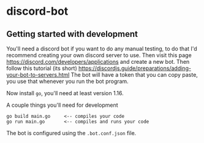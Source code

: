 # discord-bot

## Getting started with development
You'll need a discord bot if you want to do any manual testing, to do that I'd recommend creating your own discord server to use.
Then visit this page https://discord.com/developers/applications and create a new bot.
Then follow this tutorial (its short) https://discordjs.guide/preparations/adding-your-bot-to-servers.html
The bot will have a token that you can copy paste, you use that whenever you run the bot program.

Now install `go`, you'll need at least version 1.16.

A couple things you'll need for development
```
go build main.go     <-- compiles your code
go run main.go       <-- compiles and runs your code
```

The bot is configured using the `.bot.conf.json` file.